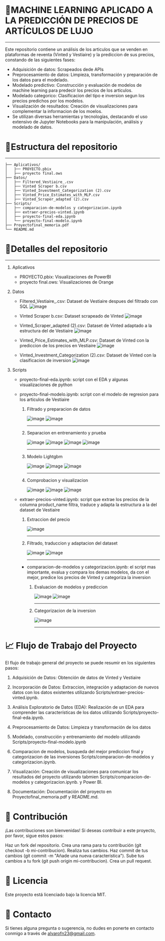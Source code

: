 # 👕MACHINE LEARNING APLICADO A LA PREDICCIÓN DE PRECIOS DE ARTÍCULOS DE LUJO
***

Este repositorio contiene un análisis de los articulos que se venden en plataformas de reventa (Vinted y Vestiaire) y la prediccion de sus precios, constando de las siguientes fases:

- Adquisición de datos: Scrapeados dede APIs
- Preprocesamiento de datos: Limpieza, transformación y preparación de los datos para el modelado.
- Modelado predictivo: Construcción y evaluación de modelos de machine learning para predecir los precios de los articulos.
- Modelado categorico: Clasificacion del tipo e inversion segun los precios predichos por los modelos.
- Visualización de resultados: Creación de visualizaciones para complementar la informacion de los moelos.
- Se utilizan diversas herramientas y tecnologías, destacando el uso extensivo de Jupyter Notebooks para la manipulación, análisis y modelado de datos.



# 📂Estructura del repositorio
---
```
├── Aplicativos/
│   ├── PROYECTO.pbix
│   ├── proyecto final.ows
├── Datos/
│   ├── Filtered_Vestiaire_.csv
│   ├── Vinted Scraper b.csv
│   ├── Vinted_Investment_Categorization (2).csv
│   ├── Vinted_Price_Estimates_with_MLP.csv
│   ├── Vinted_Scraper_adapted (2).csv
├── Scripts/
│   ├── comparacion-de-modelos y categorizacion.ipynb
│   ├── extraer-precios-vinted.ipynb
│   ├── proyecto-final-eda.ipynb
│   └── proyecto-final-modelo.ipynb
├── Proyectofinal_memoria.pdf
└── README.md
```

# 📂Detalles del repositorio
---
1. Aplicativos
   - PROYECTO.pbix: Visualizaciones de PowerBI
   - proyecto final.ows: Visualizaciones de Orange

2. Datos
   - Filtered_Vestiaire_.csv: Dataset de Vestiaire despues del filtrado con SQL
     ![image](https://github.com/user-attachments/assets/e1a0a2b8-24dc-46cf-b59e-bfd3259aa928)

   - Vinted Scraper b.csv: Dataset scrapeado de Vinted
     ![image](https://github.com/user-attachments/assets/c52abb9c-659c-497c-8f2c-9e3cdb83ad61)

   - Vinted_Scraper_adapted (2).csv: Dataset de Vinted adaptado a la estructura del de Vestiaire
     ![image](https://github.com/user-attachments/assets/a8984de4-ed0b-430d-aefb-fb9ae0a237a5)

   - Vinted_Price_Estimates_with_MLP.csv: Dataset de Vinted con la prediccion de los precios en Vestiaire
     ![image](https://github.com/user-attachments/assets/52b0ca3d-02f6-467a-883b-e1d3c9259456)

   - Vinted_Investment_Categorization (2).csv: Dataset de Vinted con la clasificacion de inversion
     ![image](https://github.com/user-attachments/assets/0f37df02-6d7c-4f75-9516-269445db9d86)

3. Scripts
   - proyecto-final-eda.ipynb: script con el EDA y algunas visualizaciones de python
     
   - proyecto-final-modelo.ipynb: script con el modelo de regresion para los articulos de Vestiaire
     
     1. Filtrado y preparacion de datos
        
        ![image](https://github.com/user-attachments/assets/ce5f37f3-a521-49b2-8c17-7d0d1e99f816)
        ![image](https://github.com/user-attachments/assets/7c695c7e-6ca3-4ea1-8c7b-a8f540576e2c)
  
        ---
        
     2. Separacion en entrenamiento y prueba
        
        ![image](https://github.com/user-attachments/assets/d93d9a6d-dd0e-44ae-aaec-d262dcd47357)
        ![image](https://github.com/user-attachments/assets/bbb0ed42-d969-4063-b5f3-d8d0d4b73bc6)
        ![image](https://github.com/user-attachments/assets/0a8e0bc7-7c39-482b-bfad-2fc14fc7630e)
        ![image](https://github.com/user-attachments/assets/cd1a2a00-3fe8-4a13-9e7d-73fca2dcce96)
  
        ---
     3. Modelo Lightgbm
        
        ![image](https://github.com/user-attachments/assets/9b533710-fe3f-4bdc-80dd-a965a652d9bd)
        ![image](https://github.com/user-attachments/assets/85f683da-ab91-4a84-ac06-2e5f5072981c)
        ![image](https://github.com/user-attachments/assets/64df2981-d5a7-4834-8423-7305a0ba1ccd)
  
        ---
     4. Comprobacion y visualizacion
        
        ![image](https://github.com/user-attachments/assets/93b7a120-5f55-4504-86a4-91159da02a7a)
        ![image](https://github.com/user-attachments/assets/e8ee334b-8edd-4f5a-88a1-5594fbf6596f)
        ![image](https://github.com/user-attachments/assets/7df28d9c-89e6-4db4-beef-8d215bf950e0)

   - extraer-precios-vinted.ipynb: script que extrae los precios de la columna product_name filtra, traduce y adapta la estructura a la del dataset de Vestiaire

     1. Extraccion del precio
        
        ![image](https://github.com/user-attachments/assets/fe8d200a-2abf-4d95-a556-5424c7a6a71a)
  
        ---

     2. Filtrado, traduccion y adaptacion del dataset
    
        ![image](https://github.com/user-attachments/assets/78cf91a8-86ab-4097-a073-615a87cf8bf8)
        ![image](https://github.com/user-attachments/assets/c05fdd95-5434-45d8-8624-1c925480730f)

        ---

     - comparacion-de-modelos y categorizacion.ipynb: el script mas importante, evalua y compara los demas modelos, da con el mejor, predice los precios de Vinted y categoriza la inversion

       1. Evaluacion de modelos y prediccion
          
          ![image](https://github.com/user-attachments/assets/4a94390f-e680-41dc-986f-3745968353ec)
          ![image](https://github.com/user-attachments/assets/47e0cda0-b0d1-4abf-a578-703f2f431722)

          ---

       2. Categorizacion de la inversion

          ![image](https://github.com/user-attachments/assets/7958c6a0-4772-4670-b581-1251aad63f43)
          
          ---

# 📈 Flujo de Trabajo del Proyecto


El flujo de trabajo general del proyecto se puede resumir en los siguientes pasos:

1. Adquisición de Datos: Obtención de datos de Vinted y Vestiaire
   
2. Incorporación de Datos: Extraccion, integración y adaptacion de nuevos datos con los datos existentes utilizando Scripts/extraer-precios-vinted.ipynb.
   
3. Análisis Exploratorio de Datos (EDA): Realización de un EDA para comprender las características de los datos utilizando Scripts/proyecto-final-eda.ipynb.
   
4. Preprocesamiento de Datos: Limpieza y transformación de los datos
   
5. Modelado, construcción y entrenamiento del modelo utilizando Scripts/proyecto-final-modelo.ipynb

6. Comparacion de modelos, busqueda del mejor prediccion final y categorizacion de las inversiones Scripts/comparacion-de-modelos y categorizacion.ipynb.

7. Visualización: Creación de visualizaciones para comunicar los resultados del proyecto utilizando tabmien Scripts/comparacion-de-modelos y categorizacion.ipynb. y Power BI.

8. Documentación: Documentación del proyecto en Proyectofinal_memoria.pdf y README.md.


# 🤝 Contribución

¡Las contribuciones son bienvenidas! Si deseas contribuir a este proyecto, por favor, sigue estos pasos:

Haz un fork del repositorio.
Crea una rama para tu contribución (git checkout -b mi-contribucion).
Realiza tus cambios.
Haz commit de tus cambios (git commit -m "Añade una nueva característica").
Sube tus cambios a tu fork (git push origin mi-contribucion).
Crea un pull request.

# 📄 Licencia

Este proyecto está licenciado bajo la licencia MIT.

# 📧 Contacto

Si tienes alguna pregunta o sugerencia, no dudes en ponerte en contacto conmigo a través de alvarofn23@gmail.com.







  




